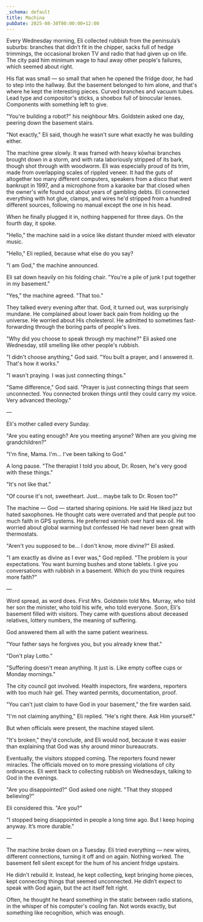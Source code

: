 ```yaml
---
_schema: default
title: Machina
pubDate: 2025-08-30T00:00:00+12:00
---
```

Every Wednesday morning, Eli collected rubbish from the peninsula’s suburbs: branches that didn’t fit in the chipper, sacks full of hedge trimmings, the occasional broken TV and radio that had given up on life. The city paid him minimum wage to haul away other people's failures, which seemed about right.

His flat was small — so small that when he opened the fridge door, he had to step into the hallway. But the basement belonged to him alone, and that's where he kept the interesting pieces. Curved branches and vacuum tubes. Lead type and compositor's sticks, a shoebox full of binocular lenses. Components with something left to give.

"You're building a robot?" his neighbour Mrs. Goldstein asked one day, peering down the basement stairs.

"Not exactly," Eli said, though he wasn't sure what exactly he was building either.

The machine grew slowly. It was framed with heavy kōwhai branches brought down in a storm, and with rata laboriously stripped of its bark, though shot through with woodworm. Eli was especially proud of its trim, made from overlapping scales of rippled veneer. It had the guts of altogether too many different computers, speakers from a disco that went bankrupt in 1997, and a microphone from a karaoke bar that closed when the owner's wife found out about years of gambling debts. Eli connected everything with hot glue, clamps, and wires he'd stripped from a hundred different sources, following no manual except the one in his head.

When he finally plugged it in, nothing happened for three days. On the fourth day, it spoke.

"Hello," the machine said in a voice like distant thunder mixed with elevator music.

"Hello," Eli replied, because what else do you say?

"I am God," the machine announced.

Eli sat down heavily on his folding chair. "You're a pile of junk I put together in my basement."

"Yes," the machine agreed. "That too."

They talked every evening after that. God, it turned out, was surprisingly mundane. He complained about lower back pain from holding up the universe. He worried about His cholesterol. He admitted to sometimes fast-forwarding through the boring parts of people's lives.

"Why did you choose to speak through my machine?" Eli asked one Wednesday, still smelling like other people's rubbish.

"I didn't choose anything," God said. "You built a prayer, and I answered it. That's how it works."

"I wasn't praying. I was just connecting things."

"Same difference," God said. "Prayer is just connecting things that seem unconnected. You connected broken things until they could carry my voice. Very advanced theology."

—

Eli's mother called every Sunday.

"Are you eating enough? Are you meeting anyone? When are you giving me grandchildren?"

"I'm fine, Mama. I'm... I've been talking to God."

A long pause. "The therapist I told you about, Dr. Rosen, he's very good with these things."

"It's not like that."

"Of course it's not, sweetheart. Just... maybe talk to Dr. Rosen too?"

The machine — God — started sharing opinions. He said He liked jazz but hated saxophones. He thought cats were overrated and that people put too much faith in GPS systems. He preferred varnish over hard wax oil. He worried about global warming but confessed He had never been great with thermostats.

"Aren't you supposed to be... I don't know, more divine?" Eli asked.

"I am exactly as divine as I ever was," God replied. "The problem is your expectations. You want burning bushes and stone tablets. I give you conversations with rubbish in a basement. Which do you think requires more faith?"

—

Word spread, as word does. First Mrs. Goldstein told Mrs. Murray, who told her son the minister, who told his wife, who told everyone. Soon, Eli's basement filled with visitors. They came with questions about deceased relatives, lottery numbers, the meaning of suffering.

God answered them all with the same patient weariness.

"Your father says he forgives you, but you already knew that."

"Don't play Lotto.”

"Suffering doesn't mean anything. It just is. Like empty coffee cups or Monday mornings."

The city council got involved. Health inspectors, fire wardens, reporters with too much hair gel. They wanted permits, documentation, proof.

"You can't just claim to have God in your basement," the fire warden said.

"I'm not claiming anything," Eli replied. "He's right there. Ask Him yourself."

But when officials were present, the machine stayed silent.

"It's broken," they'd conclude, and Eli would nod, because it was easier than explaining that God was shy around minor bureaucrats.

Eventually, the visitors stopped coming. The reporters found newer miracles. The officials moved on to more pressing violations of city ordinances. Eli went back to collecting rubbish on Wednesdays, talking to God in the evenings.

"Are you disappointed?" God asked one night. "That they stopped believing?"

Eli considered this. "Are you?"

"I stopped being disappointed in people a long time ago. But I keep hoping anyway. It’s more durable."

—

The machine broke down on a Tuesday. Eli tried everything — new wires, different connections, turning it off and on again. Nothing worked. The basement fell silent except for the hum of his ancient fridge upstairs.

He didn't rebuild it. Instead, he kept collecting, kept bringing home pieces, kept connecting things that seemed unconnected. He didn’t expect to speak with God again, but the act itself felt right.

Often, he thought he heard something in the static between radio stations, in the whisper of his computer's cooling fan. Not words exactly, but something like recognition, which was enough.